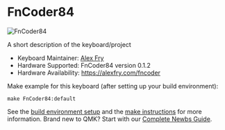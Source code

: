 # FnCoder84

![FnCoder84](https://imgur.com/gallery/ZQbdTUh)

A short description of the keyboard/project

* Keyboard Maintainer: [Alex Fry](https://github.com/alexfry/)
* Hardware Supported: FnCoder84 version 0.1.2
* Hardware Availability: https://alexfry.com/fncoder

Make example for this keyboard (after setting up your build environment):

    make FnCoder84:default

See the [build environment setup](https://docs.qmk.fm/#/getting_started_build_tools) and the [make instructions](https://docs.qmk.fm/#/getting_started_make_guide) for more information. Brand new to QMK? Start with our [Complete Newbs Guide](https://docs.qmk.fm/#/newbs).
